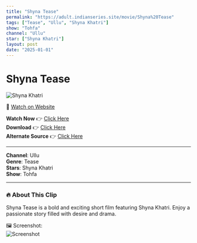 ```yaml
---
title: "Shyna Tease"
permalink: "https://adult.indianseries.site/movie/Shyna%20Tease"
tags: ["Tease", "Ullu", "Shyna Khatri"]
show: "Tohfa"
channel: "Ullu"
star: ["Shyna Khatri"]
layout: post
date: "2025-01-01"
---
```


# Shyna Tease

![Shyna Khatri](https://shorts.desisins.com/wp-content/uploads/2024/05/Shyna-Tease.jpg)

🔗 [Watch on Website](https://adult.indianseries.site/movie/Shyna%20Tease)

**Watch Now** 👉 [Click Here](https://adult.indianseries.site/movie/Shyna%20Tease)  
**Download** 👉 [Click Here](https://adult.indianseries.site/movie/Shyna%20Tease)  
**Alternate Source** 👉 [Click Here](https://adult.indianseries.site/movie/Shyna%20Tease)

---

**Channel**: Ullu  
**Genre**: Tease  
**Stars**: Shyna Khatri  
**Show**: Tohfa

---

### 🔥 About This Clip

Shyna Tease is a bold and exciting short film featuring Shyna Khatri. Enjoy a passionate story filled with desire and drama.
 
🖼️ Screenshot:  
![Screenshot](https://shorts.desisins.com/wp-content/uploads/2024/05/Shyna-Tease.jpg)
